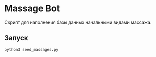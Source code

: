 # Massage Bot

Скрипт для наполнения базы данных начальными видами массажа.

## Запуск

```bash
python3 seed_massages.py
```
